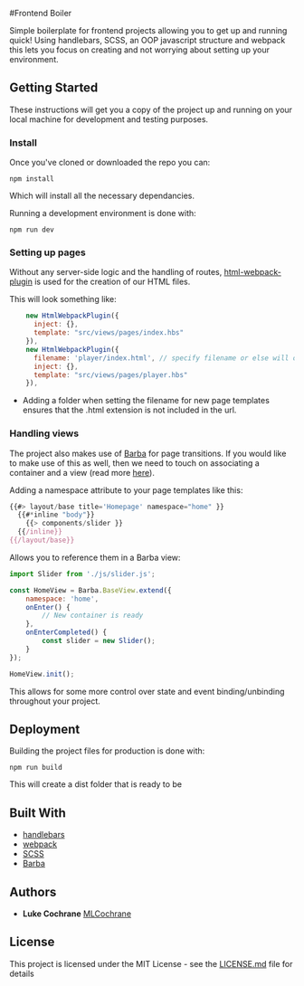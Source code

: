 #Frontend Boiler

Simple boilerplate for frontend projects allowing you to get up and running quick! Using handlebars, SCSS, an OOP javascript structure and webpack this lets you focus on creating and not worrying about setting up your environment.

## Getting Started

These instructions will get you a copy of the project up and running on your local machine for development and testing purposes.

### Install

Once you've cloned or downloaded the repo you can:

```
npm install
```

Which will install all the necessary dependancies.

Running a development environment is done with:

```
npm run dev
```
### Setting up pages

Without any server-side logic and the handling of routes, [html-webpack-plugin](https://github.com/jantimon/html-webpack-plugin) is used for the creation of our HTML files.

This will look something like: 

```javascript
    new HtmlWebpackPlugin({
      inject: {},
      template: "src/views/pages/index.hbs"
    }),
    new HtmlWebpackPlugin({
      filename: 'player/index.html', // specify filename or else will overwrite default index.html
      inject: {},
      template: "src/views/pages/player.hbs"
    }),
```

* Adding a folder when setting the filename for new page templates ensures that the .html extension is not included in the url.

### Handling views

The project also makes use of [Barba](https://github.com/luruke/barba.js) for page transitions. If you would like to make use of this as well, then we need to touch on associating a container and a view (read more [here](http://barbajs.org/views.html)).

Adding a namespace attribute to your page templates like this:

```javascript
{{#> layout/base title='Homepage' namespace="home" }}
  {{#*inline "body"}}
    {{> components/slider }}
  {{/inline}}
{{/layout/base}}

```

Allows you to reference them in a Barba view:

```javascript
import Slider from './js/slider.js';

const HomeView = Barba.BaseView.extend({
    namespace: 'home',
    onEnter() {
        // New container is ready
    },
    onEnterCompleted() {
        const slider = new Slider();
    }
});

HomeView.init();
```

This allows for some more control over state and event binding/unbinding throughout your project.

## Deployment

Building the project files for production is done with: 

```
npm run build
```

This will create a dist folder that is ready to be 

## Built With

* [handlebars](https://handlebarsjs.com/)
* [webpack](https://webpack.js.org/)
* [SCSS](https://sass-lang.com/)
* [Barba](http://barbajs.org/index.html)

## Authors

* **Luke Cochrane** [MLCochrane](https://github.com/MLCochrane/)

## License

This project is licensed under the MIT License - see the [LICENSE.md](LICENSE.md) file for details
